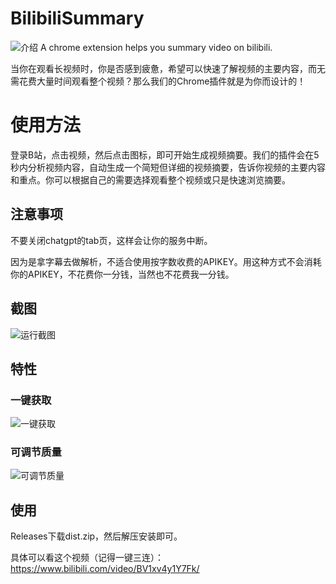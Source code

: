 # BilibiliSummary

![介绍](https://raw.githubusercontent.com/lxfater/BilibiliSummary/main/screenShot/logo.png)
A chrome extension helps you summary video on bilibili.

当你在观看长视频时，你是否感到疲惫，希望可以快速了解视频的主要内容，而无需花费大量时间观看整个视频？那么我们的Chrome插件就是为你而设计的！

# 使用方法
登录B站，点击视频，然后点击图标，即可开始生成视频摘要。我们的插件会在5秒内分析视频内容，自动生成一个简短但详细的视频摘要，告诉你视频的主要内容和重点。你可以根据自己的需要选择观看整个视频或只是快速浏览摘要。

## 注意事项
不要关闭chatgpt的tab页，这样会让你的服务中断。

因为是拿字幕去做解析，不适合使用按字数收费的APIKEY。用这种方式不会消耗你的APIKEY，不花费你一分钱，当然也不花费我一分钱。

## 截图

![运行截图](https://raw.githubusercontent.com/lxfater/BilibiliSummary/main/screenShot/demo.png)
## 特性
### 一键获取
![一键获取](https://raw.githubusercontent.com/lxfater/BilibiliSummary/main/screenShot/f2.png)
### 可调节质量
![可调节质量](https://raw.githubusercontent.com/lxfater/BilibiliSummary/main/screenShot/f1.png)


## 使用

Releases下载dist.zip，然后解压安装即可。

具体可以看这个视频（记得一键三连）：https://www.bilibili.com/video/BV1xv4y1Y7Fk/

